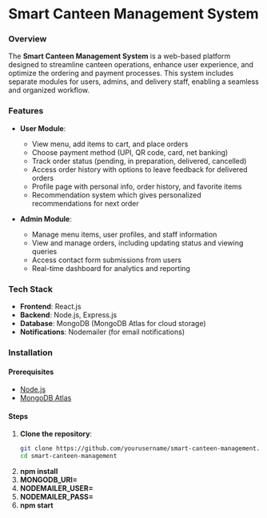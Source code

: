 # Smart Canteen Management System

### Overview
The **Smart Canteen Management System** is a web-based platform designed to streamline canteen operations, enhance user experience, and optimize the ordering and payment processes. This system includes separate modules for users, admins, and delivery staff, enabling a seamless and organized workflow.

### Features
- **User Module**:  
  - View menu, add items to cart, and place orders
  - Choose payment method (UPI, QR code, card, net banking)
  - Track order status (pending, in preparation, delivered, cancelled)
  - Access order history with options to leave feedback for delivered orders
  - Profile page with personal info, order history, and favorite items
  - Recommendation system which gives personalized recommendations for next order
  
- **Admin Module**:
  - Manage menu items, user profiles, and staff information
  - View and manage orders, including updating status and viewing queries
  - Access contact form submissions from users
  - Real-time dashboard for analytics and reporting

### Tech Stack
- **Frontend**: React.js
- **Backend**: Node.js, Express.js
- **Database**: MongoDB (MongoDB Atlas for cloud storage)
- **Notifications**: Nodemailer (for email notifications)

### Installation

#### Prerequisites
- [Node.js](https://nodejs.org/en/download/)
- [MongoDB Atlas](https://www.mongodb.com/cloud/atlas)

#### Steps
1. **Clone the repository**:
   ```bash
   git clone https://github.com/yourusername/smart-canteen-management.git
   cd smart-canteen-management
2. **npm install**
3. **MONGODB_URI=<your-mongodb-uri>**
4. **NODEMAILER_USER=<your-email>**
5. **NODEMAILER_PASS=<your-password>**
6. **npm start**

